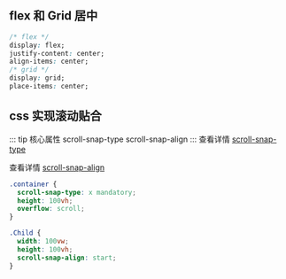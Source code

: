## flex 和 Grid 居中

```css
/* flex */
display: flex;
justify-content: center;
align-items: center;
/* grid */
display: grid;
place-items: center;
```

## css 实现滚动贴合

::: tip 核心属性
 scroll-snap-type  scroll-snap-align
:::
查看详情 [scroll-snap-type](https://developer.mozilla.org/zh-CN/docs/Web/CSS/scroll-snap-type)

查看详情 [scroll-snap-align](https://developer.mozilla.org/en-US/docs/Web/CSS/scroll-snap-align)
```css
.container {
  scroll-snap-type: x mandatory;
  height: 100vh;
  overflow: scroll;
}

.Child {
  width: 100vw;
  height: 100vh;
  scroll-snap-align: start;
}
```
